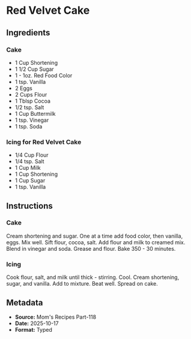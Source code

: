 # Red Velvet Cake

## Ingredients

### Cake
- 1 Cup Shortening
- 1 1/2 Cup Sugar
- 1 - 1oz. Red Food Color
- 1 tsp. Vanilla
- 2 Eggs
- 2 Cups Flour
- 1 Tblsp Cocoa
- 1/2 tsp. Salt
- 1 Cup Buttermilk
- 1 tsp. Vinegar
- 1 tsp. Soda

### Icing for Red Velvet Cake
- 1/4 Cup Flour
- 1/4 tsp. Salt
- 1 Cup Milk
- 1 Cup Shortening
- 1 Cup Sugar
- 1 tsp. Vanilla

## Instructions

### Cake
Cream shortening and sugar. One at a time add food color, then vanilla, eggs. Mix well. Sift flour, cocoa, salt. Add flour and milk to creamed mix. Blend in vinegar and soda. Grease and flour. Bake 350 - 30 minutes.

### Icing
Cook flour, salt, and milk until thick - stirring. Cool. Cream shortening, sugar, and vanilla. Add to mixture. Beat well. Spread on cake.

## Metadata

- **Source:** Mom's Recipes Part-118
- **Date:** 2025-10-17
- **Format:** Typed
